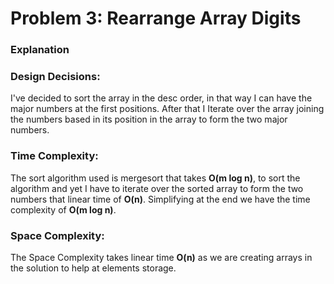 
# Problem 3: Rearrange Array Digits
### Explanation
### Design Decisions:
I've decided to sort the array in the desc order, in that way I can have the major numbers at the first positions. After that I Iterate over the array joining the numbers based in its position in the array to form the two major numbers. 

### Time Complexity:
The sort algorithm used is mergesort  that takes **O(m log n)**, to sort the algorithm and yet I have to iterate over the sorted array to form the two numbers that linear time of **O(n)**. Simplifying at the end we have the time complexity of  **O(m log n)**.

### Space Complexity:
The Space Complexity takes linear time  **O(n)** as we are creating arrays in the solution to help at elements storage. 